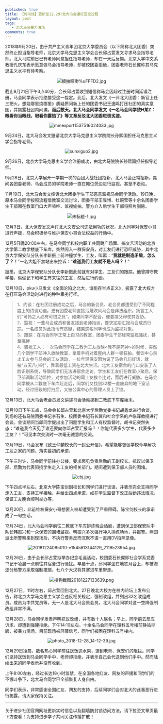 ```yaml
---
published: true
title: 【时间线】更新至12.29|北大马会遭打压全过程
layout: post
tags:
   - 北大马会暴力清场
comments: true
---
```


2018年9月20日，由于共产主义青年团北京大学委员会（以下简称北大团委）突然终止担当指导老师，北京大学马克思主义学会会长邱占萱发文寻求马会指导老师。北大马院前日已有老师同意担任指导老师，却在一天后反悔。北京大学中文系教授孔庆东表示愿意做马会指导老师，却被校团委拒绝，团委老师石长翼称其马克思主义水平有待考察。

<p align="center"><img src="https://i.loli.net/2018/12/30/5c28b78de2818.jpg" alt="鐭抽暱缈%uFFFD2.jpg" title="鐭抽暱缈%uFFFD2.jpg" /></p>

截止9月21日下午3点40分，会长邱占萱收到短信称马会因超过注册时间延误注册，马会同学表示拒绝接受这一裁定。此后，北大发文《一评北大团委：新官上任三把火，想烧哪里烧哪里》质疑质问新上任的团委书记王逸鸣打压社团的真实意图，并揭露社团内间谍。**而后数天。北大马会同学发文《一名马会同学致H某Z：眼看你当眼线，眼看你露馅了》等文章反驳北大团委斑斑劣迹。**

<p align="center"><img src="https://i.loli.net/2018/12/30/5c28b78e894dd.jpg" alt="mmexport1537516024033.jpg" title="mmexport1537516024033.jpg" /></p>

9月24日，北大马会发文邀请北京大学马克思主义学院院长孙熙国担任马克思主义学会指导老师。

<p align="center"><img src="https://i.loli.net/2018/12/30/5c28b78d4cf43.jpg" alt="sunxiguo2.jpg" title="sunxiguo2.jpg" /></p>

9月26日，北京大学马克思主义学会注册成功，由北大马院院长孙熙国担任指导老师。

9月28日，北京大学展开一学期一次的百团大战社团招新，北大马会正常招新，期间各团委老师、马会成员的学院老师一直在摊位旁边进行监视，甚至不走动。

11月19日，北大马会发文控诉北大团委学生干部恶意监视马会同学活动。19日晚，原本马会同学按照流程借教室交流讨论，团委干部王昱博、杜婉莹等十余名团委学生干部围在教室门口大声喧哗、监视偷拍。警方介入后学生干部将照片删除。

<p align="center"><img src="https://i.loli.net/2018/12/30/5c28b78e2249e.jpg" alt="未标题-1.jpg" title="未标题-1.jpg" /></p>

12月3日，北大保安发文声讨北大文安公司违法用功的状况，北大同学对保安小哥进行声援，马会积极参与维护保安小哥合法权益的行动中。

12月5日晚20:00左右，在马会同学和校内职工共同跳广场舞、搞文艺活动的北京大学第二教学楼底下车库，突然闯入一群保安员，对工友们进行恐吓威胁，其中北京大学保安队分队长李新振上前冲撞学生、工友，叫嚣：“**我就是制造矛盾，怎么了？！**”一名大姐不禁站出来控诉：“**难道我们工友就不是人吗？！**”

据悉，北京大学保安队分队长李新振此前就有对学生、工友们的跟踪。他曾蹲守教学楼，偷偷记下和学生有来往的工友，然后进行约谈。

12月10日，pku小马发文《全面沦陷之北大，谁能存半点正义》，披露了北大校方在打压马会活动时进行的种种卑劣行径。

>1、约谈：在社团注册成功之后，马会的新会员、老会员都遭受到了不同程度上的约谈劝退。更有团委老师直接污蔑吹风马会是非法组织，扬言工人们“可怜之人必有可恨之处”。如果同学不配合，便要挟父母使其妥协。<br>2、监视：一些马会成员和舍友接到老师指派，要求定期汇报马会成员行踪。一名成员对此指令有质疑，结果这名同学也成为监视对象。<br>3、跟踪：在马会同学正常上自习的教室，团委学生干部经常监视骚扰，甚至挑衅<br>4、骚扰工人：一次马会同学在二教为工友放映<我不是药神>的时候，突然几个团学干部冲入放映教室，拿着手机对着屋内人群一顿狂拍。餐饮中心禁止工友参与马会的工友活动，一位年轻保安因为说了马会几句好话，就被“五天八小时”，靠着最低工资在北大生活。北大工友宿舍的门口安装了人脸识别系统，导致同学们无法进宿舍走访。学生和工友们在教室小聚后，保卫部调取活动监控，对参加活动的同工友挨个比对，而后进行威胁。在马会同学被从二教底下车库赶走后，同学们又找到32楼一直废弃的地下室活动，经过细致的打扫后，又被公寓中心的管理人员上了锁。

12月13日，北大马会老会员发文讲述马会活动挪到二教底下车库始末。

12月10日下午五点，马会会长邱占萱和北京大学后勤党委书记胡鑫龙进行会谈，到场的还有马院团委书记李石生、校团委书记石长翼和社会学系的卢临晖教授进行会谈。会谈期间当邱同学提出出了问题学生和工人有权监督时，胡书记突然失态：“难道我今天见了谁还要向你邱占萱汇报吗？！你能代表多少学生，代表多少工友？！”可见本次交流时一次毫无诚意的交流。

12月19日，马会发布《致王仰麟校长的一封公开信》，希望能够督促学校今早解决工友之家的问题，落实最初的承诺。

下午三时许，马会同学前往办公楼，要求面见负责后勤的王副校长。抗议以保卫部、后勤为代表阻挠学生走入工友的相关部门。期间遭到保卫部人员的围堵。

<p align="center"><img src="https://i.loli.net/2018/12/30/5c28b78ee2c00.jpg" alt="cbj.jpg" title="cbj.jpg" /></p>

下午四点半左右，北京大学陈宝剑副校长和同学们进行谈话，并表示完全支持同学走入工友，支持工学接触，并给出四点承诺，如在学生监督下改正后勤违法情况，保证工友晚会顺利举办等。

12月20日，此前维权保安小哥想要入校却遭受到了严重阻碍。陈宝剑校长的承诺成了一句空话。

12月24日，北大马会同学前往二教底下车库排练晚会话剧，遭到保卫部保安队中队长韩振兴和一众保安的围堵监视。韩振兴多次强行冲入排练场地，并报警。燕园派出所警察来到现场后，不执行警务反而沉默不语一直用DV拍照录像。

<p align="center"><img src="https://i.loli.net/2018/12/30/5c28b88013e64.jpg" alt="20181224085010-e1545613144129_2119523954.jpg" title="20181224085010-e1545613144129_2119523954.jpg" /></p>

12月26日，由于会长邱占萱拟举办纪念毛诞活动，校团委石长翼即社会学系党委书记于凌晨一点前往其宿舍进行骚扰。早晨十点，邱同学坐在地铁月台上，却被海淀分局警方采取强制措施，七八个大汉将其塞进车里带走。

<p align="center"><img src="https://i.loli.net/2018/12/30/5c28b8815d529.png" alt="搜狗截图20181227133639.png" title="搜狗截图20181227133639.png" /></p>

12月27日，11时左右，邱占萱回到北大。27日晚北大校方在校内论坛上发布公告，称北京大学马克思主义学会违反相关规定，强制改组，并列出32名改组成员。成员为中共党员等，无一人是北大马会原会员。北大马会同学对这一空降强制改组非常不满。

12月28日，马会同学发表声明抗议改组，并有数十人联名；早上，同学前去反应诉求，却遭到强硬拒绝。下午14:10左右，十余名马会同学在理科五号楼前静站举牌，被暴力清场，目前现场被屏蔽信号，同学们被困在理科五号楼内。

<p align="center"><img src="https://i.loli.net/2018/12/30/5c28b78ebebff.jpg" alt="photo_2018-12-28_14-12-39.jpg" title="photo_2018-12-28_14-12-39.jpg" /></p>

12月29日凌晨，数名热心同学前往送饭送水果，遭到老师、保安们的阻拦。同学们坚持送饭到马会同学手中，老师却拒绝，并表示自己会代送到他们手中。然而陆续出来的同学表示并没有收到。

上午8:00左右，经过长达18小时监禁，在全国各地红友、网友的声援和同学们的不懈斗争下，北大马会同学已全部恢复人身自由。

同学们表示，非常感谢全国红友、网友的支持，后续同学们会对北大的此番恶行进行揭露，请大家保持关注。

---
关于进步社团官网网址更新实时信息以及翻墙防封锁访问方法，请下拉至文章页最下方查看！为支持进步学子共同关注传播扩散！

